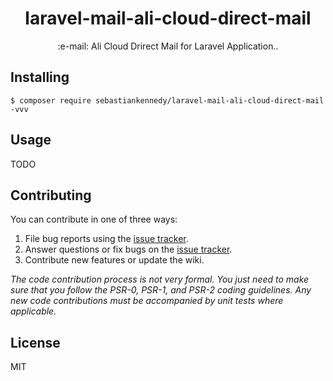 <h1 align="center"> laravel-mail-ali-cloud-direct-mail </h1>

<p align="center">:e-mail: Ali Cloud Drirect Mail for Laravel Application..</p>


## Installing

```shell
$ composer require sebastiankennedy/laravel-mail-ali-cloud-direct-mail -vvv
```

## Usage

TODO

## Contributing

You can contribute in one of three ways:

1. File bug reports using the [issue tracker](https://github.com/sebastiankennedy/laravel-mail-ali-cloud-direct-mail/issues).
2. Answer questions or fix bugs on the [issue tracker](https://github.com/sebastiankennedy/laravel-mail-ali-cloud-direct-mail/issues).
3. Contribute new features or update the wiki.

_The code contribution process is not very formal. You just need to make sure that you follow the PSR-0, PSR-1, and PSR-2 coding guidelines. Any new code contributions must be accompanied by unit tests where applicable._

## License

MIT
